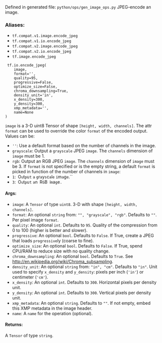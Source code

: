 Defined in generated file: `python/ops/gen_image_ops.py`
JPEG-encode an image.
### Aliases:
- `tf.compat.v1.image.encode_jpeg`
- `tf.compat.v1.io.encode_jpeg`
- `tf.compat.v2.image.encode_jpeg`
- `tf.compat.v2.io.encode_jpeg`
- `tf.image.encode_jpeg`

```
 tf.io.encode_jpeg(
    image,
    format='',
    quality=95,
    progressive=False,
    optimize_size=False,
    chroma_downsampling=True,
    density_unit='in',
    x_density=300,
    y_density=300,
    xmp_metadata='',
    name=None
)
```
`image` is a 3-D uint8 Tensor of shape `[height, width, channels]`.
The attr `format` can be used to override the color `format` of the encoded output. Values can be:
- `''`: Use a default format based on the number of channels in the image.
- `grayscale`: Output a `grayscale` JPEG `image`. The `channels` dimension of `image` must be 1.
- `rgb`: Output an RGB JPEG `image`. The `channels` dimension of `image` must be 3.
If `format` is not specified or is the empty string, a default `format` is picked in function of the number of channels in `image`:
- ``1``:`` ``O``u``t``p``u``t`` ``a`` ``g``r``a``y``s``c``a``l``e`` ``i``m``a``g``e``.``
- ``3``:`` ``O``u``t``p``u``t`` ``a``n`` ``R``G``B`` ``i``m``a``g``e``.``
#### Args:
- `image`: A `Tensor` of type `uint8`. 3-D with shape `[height, width, channels]`.
- `format`: An optional `string` from: `"", "grayscale", "rgb"`. Defaults to `""`. Per pixel image `format`.
- `quality`: An optional `int`. Defaults to `95`. Quality of the compression from 0 to 100 (higher is better and slower).
- `progressive`: An optional `bool`. Defaults to `False`. If True, create a JPEG that loads `progressive`ly (coarse to fine).
- `optimize_size`: An optional `bool`. Defaults to `False`. If True, spend CPU/RAM to reduce size with no quality change.
- `chroma_downsampling`: An optional `bool`. Defaults to `True`. See http://en.wikipedia.org/wiki/Chroma_subsampling.
- `density_unit`: An optional `string` from: `"in", "cm"`. Defaults to `"in"`. Unit used to specify `x_density` and `y_density`: pixels per inch (`'in'`) or centimeter (`'cm'`).
- `x_density`: An optional `int`. Defaults to `300`. Horizontal pixels per density unit.
- `y_density`: An optional `int`. Defaults to `300`. Vertical pixels per density unit.
- `xmp_metadata`: An optional `string`. Defaults to `""`. If not empty, embed this XMP metadata in the image header.
- `name`: A `name` for the operation (optional).
#### Returns:
A `Tensor` of type `string`.
